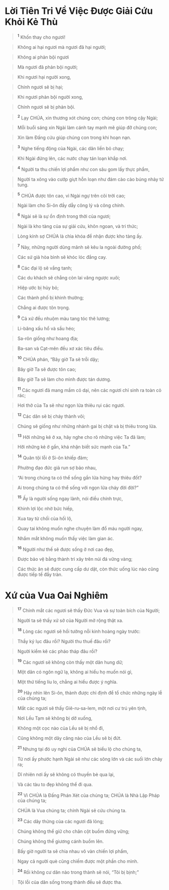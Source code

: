 

# Lời Tiên Tri Về Việc Được Giải Cứu Khỏi Kẻ Thù

> <sup><b>1</b></sup> Khốn thay cho ngươi!
>


> Không ai hại ngươi mà ngươi đã hại người;
>


> Không ai phản bội ngươi
>


> Mà ngươi đã phản bội người;
>


> Khi ngươi hại người xong,
>


> Chính ngươi sẽ bị hại;
>


> Khi ngươi phản bội người xong,
>


> Chính ngươi sẽ bị phản bội.
>


> <sup><b>2</b></sup> Lạy CHÚA, xin thương xót chúng con; chúng con trông cậy Ngài;
>


> Mỗi buổi sáng xin Ngài làm cánh tay mạnh mẽ giúp đỡ chúng con;
>


> Xin làm Đấng cứu giúp chúng con trong khi hoạn nạn.
>


> <sup><b>3</b></sup> Nghe tiếng động của Ngài, các dân liền bỏ chạy;
>


> Khi Ngài đứng lên, các nước chạy tán loạn khắp nơi.
>


> <sup><b>4</b></sup> Người ta thu chiến lợi phẩm như con sâu gom lấy thực phẩm,
>


> Người ta xông vào cướp giựt hỗn loạn như đám cào cào búng nhảy tứ tung.
>


> <sup><b>5</b></sup> CHÚA được tôn cao, vì Ngài ngự trên cõi trời cao;
>


> Ngài làm cho Si-ôn đầy dẫy công lý và công chính.
>


> <sup><b>6</b></sup> Ngài sẽ là sự ổn định trong thời của ngươi;
>


> Ngài là kho tàng của sự giải cứu, khôn ngoan, và tri thức;
>


> Lòng kính sợ CHÚA là chìa khóa để nhận được kho tàng ấy.
>


> <sup><b>7</b></sup> Này, những người dũng mãnh sẽ kêu la ngoài đường phố;
>


> Các sứ giả hòa bình sẽ khóc lóc đắng cay.
>


> <sup><b>8</b></sup> Các đại lộ sẽ vắng tanh;
>


> Các du khách sẽ chẳng còn lai vãng ngược xuôi;
>


> Hiệp ước bị hủy bỏ;
>


> Các thành phố bị khinh thường;
>


> Chẳng ai được tôn trọng.
>


> <sup><b>9</b></sup> Cả xứ đều nhuộm màu tang tóc thê lương;
>


> Li-băng xấu hổ và sầu héo;
>


> Sa-rôn giống như hoang địa;
>


> Ba-san và Cạt-mên đều xơ xác tiêu điều.
>


> <sup><b>10</b></sup> CHÚA phán, “Bây giờ Ta sẽ trỗi dậy;
>


> Bây giờ Ta sẽ được tôn cao;
>


> Bây giờ Ta sẽ làm cho mình được tán dương.
>


> <sup><b>11</b></sup> Các ngươi đã mang mầm cỏ dại, nên các ngươi chỉ sinh ra toàn cỏ rác;
>


> Hơi thở của Ta sẽ như ngọn lửa thiêu rụi các ngươi.
>


> <sup><b>12</b></sup> Các dân sẽ bị cháy thành vôi;
>


> Chúng sẽ giống như những nhánh gai bị chặt và bị thiêu trong lửa.
>


> <sup><b>13</b></sup> Hỡi những kẻ ở xa, hãy nghe cho rõ những việc Ta đã làm;
>


> Hỡi những kẻ ở gần, khá nhận biết sức mạnh của Ta.”
>


> <sup><b>14</b></sup> Quân tội lỗi ở Si-ôn khiếp đảm;
>


> Phường đạo đức giả run sợ bảo nhau,
>


> “Ai trong chúng ta có thể sống gần lửa hừng hay thiêu đốt?
>


> Ai trong chúng ta có thể sống với ngọn lửa cháy đời đời?”
>


> <sup><b>15</b></sup> Ấy là người sống ngay lành, nói điều chính trực,
>


> Khinh lợi lộc nhờ bức hiếp,
>


> Xua tay từ chối của hối lộ,
>


> Quay tai không muốn nghe chuyện làm đổ máu người ngay,
>


> Nhắm mắt không muốn thấy việc làm gian ác.
>


> <sup><b>16</b></sup> Người như thế sẽ được sống ở nơi cao đẹp,
>


> Được bảo vệ bằng thành trì xây trên núi đá vững vàng;
>


> Các thức ăn sẽ được cung cấp dư dật, còn thức uống lúc nào cũng được tiếp tế đầy tràn.
>

# Xứ của Vua Oai Nghiêm

> <sup><b>17</b></sup> Chính mắt các ngươi sẽ thấy Đức Vua và sự toàn bích của Người;
>


> Người ta sẽ thấy xứ sở của Người mở rộng thật xa.
>


> <sup><b>18</b></sup> Lòng các ngươi sẽ hồi tưởng nỗi kinh hoàng ngày trước:
>


> Thầy ký lục đâu rồi? Người thu thuế đâu rồi?
>


> Người kiểm kê các pháo tháp đâu rồi?
>


> <sup><b>19</b></sup> Các ngươi sẽ không còn thấy một dân hung dữ;
>


> Một dân có ngôn ngữ lạ, không ai hiểu họ muốn nói gì,
>


> Một thứ tiếng líu lo, chẳng ai hiểu được ý nghĩa.
>


> <sup><b>20</b></sup> Hãy nhìn lên Si-ôn, thành được chỉ định để tổ chức những ngày lễ của chúng ta;
>


> Mắt các ngươi sẽ thấy Giê-ru-sa-lem, một nơi cư trú yên tịnh,
>


> Nơi Lều Tạm sẽ không bị dỡ xuống,
>


> Không một cọc nào của Lều sẽ bị nhổ đi,
>


> Cũng không một dây căng nào của Lều sẽ bị đứt.
>


> <sup><b>21</b></sup> Nhưng tại đó uy nghi của CHÚA sẽ biểu lộ cho chúng ta,
>


> Từ nơi ấy phước hạnh Ngài sẽ như các sông lớn và các suối lớn chảy ra;
>


> Dĩ nhiên nơi ấy sẽ không có thuyền bè qua lại,
>


> Và các tàu to đẹp không thể đi qua.
>


> <sup><b>22</b></sup> Vì CHÚA là Đấng Phán Xét của chúng ta; CHÚA là Nhà Lập Pháp của chúng ta;
>


> CHÚA là Vua chúng ta; chính Ngài sẽ cứu chúng ta.
>


> <sup><b>23</b></sup> Các dây thừng của các ngươi đã lỏng;
>


> Chúng không thể giữ cho chân cột buồm đứng vững;
>


> Chúng không thể giương cánh buồm lên.
>


> Bấy giờ người ta sẽ chia nhau vô vàn chiến lợi phẩm,
>


> Ngay cả người què cũng chiếm được một phần cho mình.
>


> <sup><b>24</b></sup> Rồi không cư dân nào trong thành sẽ nói, “Tôi bị bịnh;”
>


> Tội lỗi của dân sống trong thành đều sẽ được tha.
>


